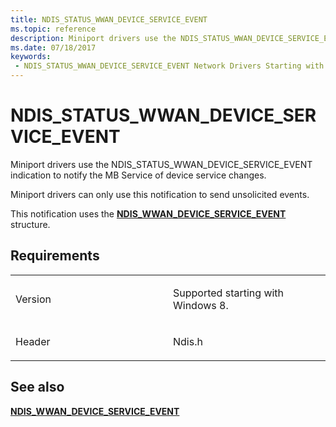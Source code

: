 ```yaml
---
title: NDIS_STATUS_WWAN_DEVICE_SERVICE_EVENT
ms.topic: reference
description: Miniport drivers use the NDIS_STATUS_WWAN_DEVICE_SERVICE_EVENT indication to notify the MB Service of device service changes.NDIS_WWAN_DEVICE_SERVICE_EVENT structure.
ms.date: 07/18/2017
keywords:
 - NDIS_STATUS_WWAN_DEVICE_SERVICE_EVENT Network Drivers Starting with Windows Vista
---
```


# NDIS\_STATUS\_WWAN\_DEVICE\_SERVICE\_EVENT


Miniport drivers use the NDIS\_STATUS\_WWAN\_DEVICE\_SERVICE\_EVENT indication to notify the MB Service of device service changes.

Miniport drivers can only use this notification to send unsolicited events.

This notification uses the [**NDIS\_WWAN\_DEVICE\_SERVICE\_EVENT**](/windows-hardware/drivers/ddi/ndiswwan/ns-ndiswwan-_ndis_wwan_device_service_event) structure.

## Requirements

<table>
<colgroup>
<col width="50%" />
<col width="50%" />
</colgroup>
<tbody>
<tr class="odd">
<td><p>Version</p></td>
<td><p>Supported starting with Windows 8.</p></td>
</tr>
<tr class="even">
<td><p>Header</p></td>
<td>Ndis.h</td>
</tr>
</tbody>
</table>

## See also


[**NDIS\_WWAN\_DEVICE\_SERVICE\_EVENT**](/windows-hardware/drivers/ddi/ndiswwan/ns-ndiswwan-_ndis_wwan_device_service_event)

 

